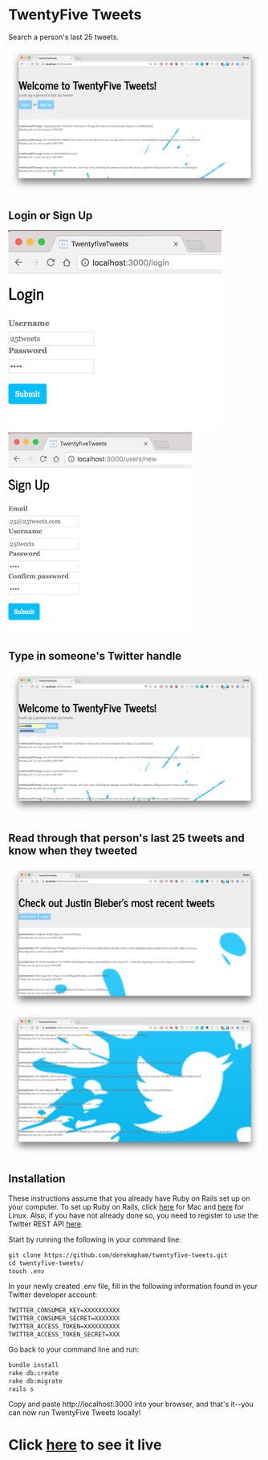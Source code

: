 # TwentyFive Tweets

Search a person's last 25 tweets.

![alt tag](https://github.com/derekmpham/twentyfive-tweets/blob/master/launch-page.png)


## Login or Sign Up

![alt tag](https://github.com/derekmpham/twentyfive-tweets/blob/master/login-page.png)
![alt tag](https://github.com/derekmpham/twentyfive-tweets/blob/master/signup-page.png)


## Type in someone's Twitter handle

![alt tag](https://github.com/derekmpham/twentyfive-tweets/blob/master/search-twitterhandler.png)


## Read through that person's last 25 tweets and know when they tweeted

![alt tag](https://github.com/derekmpham/twentyfive-tweets/blob/master/show-tweets1.png)
![alt tag](https://github.com/derekmpham/twentyfive-tweets/blob/master/show-tweets2.png)


## Installation

These instructions assume that you already have Ruby on Rails set up on your computer. To set up Ruby on Rails, click [here](https://launchschool.com/blog/how-to-install-ruby-on-rails-development-environment-for-mac-os-x) for Mac and [here](https://launchschool.com/blog/how-to-install-ruby-on-rails-development-environment-for-linux) for Linux. Also, if you have not already done so, you need to register to use the Twitter REST API [here](https://apps.twitter.com/).

Start by running the following in your command line:

	git clone https://github.com/derekmpham/twentyfive-tweets.git
	cd twentyfive-tweets/
	touch .env

In your newly created .env file, fill in the following information found in your Twitter developer account:

	TWITTER_CONSUMER_KEY=XXXXXXXXXX
	TWITTER_CONSUMER_SECRET=XXXXXXX
	TWITTER_ACCESS_TOKEN=XXXXXXXXXX
	TWITTER_ACCESS_TOKEN_SECRET=XXX

Go back to your command line and run:

	bundle install
	rake db:create
	rake db:migrate
	rails s

Copy and paste http://localhost:3000 into your browser, and that's it--you can now run TwentyFive Tweets locally!

# Click [here](https://desolate-shore-30039.herokuapp.com/tweets) to see it live

